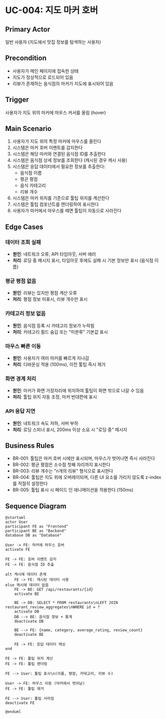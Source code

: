 # UC-004: 지도 마커 호버

## Primary Actor
일반 사용자 (지도에서 맛집 정보를 탐색하는 사용자)

## Precondition
- 사용자가 메인 페이지에 접속한 상태
- 지도가 정상적으로 로드되어 있음
- 리뷰가 존재하는 음식점의 마커가 지도에 표시되어 있음

## Trigger
사용자가 지도 위의 마커에 마우스 커서를 올림 (hover)

## Main Scenario

1. 사용자가 지도 위의 특정 마커에 마우스를 올린다
2. 시스템은 마커 호버 이벤트를 감지한다
3. 시스템은 해당 마커와 연결된 음식점 ID를 추출한다
4. 시스템은 음식점 상세 정보를 조회한다 (캐시된 경우 캐시 사용)
5. 시스템은 응답 데이터에서 필요한 정보를 추출한다:
   - 음식점 이름
   - 평균 평점
   - 음식 카테고리
   - 리뷰 개수
6. 시스템은 마커 위치를 기준으로 툴팁 위치를 계산한다
7. 시스템은 툴팁 컴포넌트를 렌더링하여 표시한다
8. 사용자가 마커에서 마우스를 떼면 툴팁이 자동으로 사라진다

## Edge Cases

### 데이터 조회 실패
- **원인**: 네트워크 오류, API 타임아웃, 서버 에러
- **처리**: 로딩 중 메시지 표시, 타임아웃 후에도 실패 시 기본 정보만 표시 (음식점 이름)

### 평균 평점 없음
- **원인**: 리뷰는 있지만 평점 계산 오류
- **처리**: 평점 정보 미표시, 리뷰 개수만 표시

### 카테고리 정보 없음
- **원인**: 음식점 등록 시 카테고리 정보가 누락됨
- **처리**: 카테고리 필드 숨김 또는 "미분류" 기본값 표시

### 마우스 빠른 이동
- **원인**: 사용자가 여러 마커를 빠르게 지나감
- **처리**: 디바운싱 적용 (100ms), 이전 툴팁 즉시 제거

### 화면 경계 처리
- **원인**: 마커가 화면 가장자리에 위치하여 툴팁이 화면 밖으로 나갈 수 있음
- **처리**: 툴팁 위치 자동 조정, 마커 반대편에 표시

### API 응답 지연
- **원인**: 네트워크 속도 저하, 서버 부하
- **처리**: 로딩 스피너 표시, 200ms 이상 소요 시 "로딩 중" 메시지

## Business Rules

- BR-001: 툴팁은 마커 호버 시에만 표시되며, 마우스가 벗어나면 즉시 사라진다
- BR-002: 평균 평점은 소수점 첫째 자리까지 표시한다
- BR-003: 리뷰 개수는 "n개의 리뷰" 형식으로 표시한다
- BR-004: 툴팁은 지도 위에 오버레이되며, 다른 UI 요소를 가리지 않도록 z-index를 적절히 설정한다
- BR-005: 툴팁 표시 시 페이드 인 애니메이션을 적용한다 (150ms)

## Sequence Diagram

```plantuml
@startuml
actor User
participant FE as "Frontend"
participant BE as "Backend"
database DB as "Database"

User -> FE: 마커에 마우스 호버
activate FE

FE -> FE: 호버 이벤트 감지
FE -> FE: 음식점 ID 추출

alt 캐시에 데이터 존재
    FE -> FE: 캐시된 데이터 사용
else 캐시에 데이터 없음
    FE -> BE: GET /api/restaurants/{id}
    activate BE
    
    BE -> DB: SELECT * FROM restaurants\nLEFT JOIN restaurant_review_aggregates\nWHERE id = ?
    activate DB
    DB --> BE: 음식점 정보 + 통계
    deactivate DB
    
    BE --> FE: {name, category, average_rating, review_count}
    deactivate BE
    
    FE -> FE: 응답 데이터 캐싱
end

FE -> FE: 툴팁 위치 계산
FE -> FE: 툴팁 렌더링

FE --> User: 툴팁 표시\n(이름, 평점, 카테고리, 리뷰 수)

User -> FE: 마우스 이동 (마커에서 벗어남)
FE -> FE: 툴팁 제거

FE --> User: 툴팁 사라짐
deactivate FE

@enduml
```

